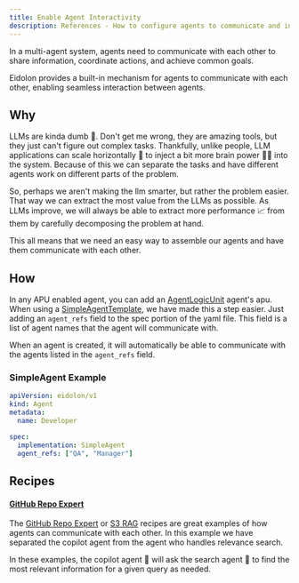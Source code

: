 ```yaml
---
title: Enable Agent Interactivity
description: References - How to configure agents to communicate and interact with each other
---
```

In a multi-agent system, agents need to communicate with each other to share information, coordinate actions, and achieve 
common goals.

Eidolon provides a built-in mechanism for agents to communicate with each other, enabling seamless 
interaction between agents.

## Why
LLMs are kinda dumb 🧱. Don't get me wrong, they are amazing tools, but they just can't figure out complex tasks.
Thankfully, unlike people, LLM applications can scale horizontally 👬 to inject a bit more brain power 🧠💪 into the system. 
Because of this we can separate the tasks and have different agents work on different parts of the problem.

So, perhaps we aren't making the llm smarter, but rather the problem easier. That way we can extract the most value from the LLMs 
as possible. As LLMs improve, we will always be able to extract more performance 📈 from them by carefully decomposing 
the problem at hand.

This all means that we need an easy way to assemble our agents and have them communicate with each other.


## How
In any APU enabled agent, you can add an [AgentLogicUnit](/docs/components/logicunit/apilogicunit) agent's apu. When using a 
[SimpleAgentTemplate](/docs/components/agents/simpleagent), we have made this a step easier. Just adding an 
`agent_refs` field to the spec portion of the yaml file. This field is a list of agent names that the agent will communicate with.

When an agent is created, it will automatically be able to communicate with the agents listed in the `agent_refs` field.

### SimpleAgent Example
```yaml
apiVersion: eidolon/v1
kind: Agent
metadata:
  name: Developer

spec:
  implementation: SimpleAgent
  agent_refs: ["QA", "Manager"]
```

## Recipes

#### [GitHub Repo Expert](/docs/recipes/repo-expert)
The [GitHub Repo Expert](/docs/recipes/repo-expert) or [S3 RAG](/docs/recipes/s3-rag) recipes are great examples of how 
agents can communicate with each other. In this example we have separated the copilot agent from the agent who handles 
relevance search. 

In these examples, the copilot agent 👨 will ask the search agent 🔎 to find the most relevant information for a given 
query as needed.
